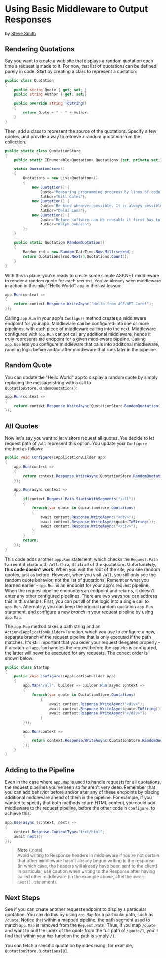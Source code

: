 # Using Basic Middleware to Output Responses
by [Steve Smith](http://deviq.com/me/steve-smith)

## Rendering Quotations

Say you want to create a web site that displays a random quotation each time a request is made to it. For now, that list of quotations can be defined purely in code. Start by creating a class to represent a quotation:

```c#
public class Quotation
{
    public string Quote { get; set; }
    public string Author { get; set;}

    public override string ToString()
    {
        return Quote + " - " + Author;
    }
}
```

Then, add a class to represent the source of the quotations. Specify a few quotes, and provide a way to retrieve a random quotation from the collection.

```c#
public static class QuotationStore
{
    public static IEnumerable<Quotation> Quotations {get; private set;}

    static QuotationStore()
    {
        Quotations = new List<Quotation>()
        {
            new Quotation() { 
                Quote="Measuring programming progress by lines of code is like measuring aircraft building progress by weight.", 
                Author="Bill Gates"},
            new Quotation() { 
                Quote="Be kind whenever possible. It is always possible.", 
                Author="Dalai Lama"},
            new Quotation() { 
                Quote="Before software can be reusable it first has to be usable.", 
                Author="Ralph Johnson"}
        };
    }
    
    public static Quotation RandomQuotation()
    {
        Random rnd = new Random(DateTime.Now.Millisecond);
        return Quotations[rnd.Next(0,Quotations.Count)];
    }
}
```

With this in place, you're ready to create some simple ASP.NET middleware to render a random quote for each request. You've already seen middleware in action in the initial "Hello World" app in the last lesson:

```c#
app.Run(context =>
{
    return context.Response.WriteAsync("Hello from ASP.NET Core!");
});
```

Calling ``app.Run`` in your app's ``Configure`` method creates a middleware endpoint for your app. Middleware can be configured into one or more pipelines, with each piece of middleware calling into the next. Middleware configured with ``app.Run`` cannot call any additional middleware, hence it truly represents the endpoint for a given middleware pipeline. Calling ``app.Use`` lets you configure middleware that calls into additional middleware, running logic before and/or after middleware that runs later in the pipeline.

## Random Quote

You can update the "Hello World" app to display a random quote by simply replacing the message string with a call to ``QuotationStore.RandomQuotation()``:

```c#
app.Run(context =>
{
    return context.Response.WriteAsync(QuotationStore.RandomQuotation().ToString());
});
```

## All Quotes

Now let's say you want to let visitors request all quotes. You decide to let request path of ``/all`` represent this option. You update your ``Configure`` method as follows:

```c#
public void Configure(IApplicationBuilder app)
{
    app.Run(context =>
    {
        return context.Response.WriteAsync(QuotationStore.RandomQuotation().ToString());
    });

    app.Run(async context =>
    {
        if(context.Request.Path.StartsWithSegments("/all"))
        {
            foreach(var quote in QuotationStore.Quotations)
            {
                await context.Response.WriteAsync("<div>");
                await context.Response.WriteAsync(quote.ToString());
                await context.Response.WriteAsync("</div>");
            }
        }
        return;
    });
}
```

This code adds another ``app.Run`` statement, which checks the ``Request.Path`` to see if it starts with ``/all``. If so, it lists all of the quotations. Unfortunately, **this code doesn't work**. When you visit the root of the site, you see random quotes, just as before. However, when you visit ``/all``, you still only see the random quote behavior, not the list of quotations. Remember what you learned earlier - ``app.Run`` is an endpoint for your app's request pipeline. When the request pipeline encounters an endpoint and returns, it doesn't enter any other configured pipelines. There are two ways you can address this in this sample. First, you can put all of the logic into a single call to ``app.Run``. Alternately, you can keep the original random quotation ``app.Run`` statement, and configure a new *branch* in your request pipeline by using ``app.Map``.

The ``app.Map`` method takes a path string and an ``Action<IApplicationBuilder>`` function, which you use to configure a new, separate branch of the request pipeline that is only executed if the path matches. It's still important that you order your request delegates properly - if a catch-all ``app.Run`` handles the request before the ``app.Map`` is configured, the latter will never be executed for any requests. The correct order is shown below:

```c#
public class Startup
{
    public void Configure(IApplicationBuilder app)
    {
        app.Map("/all", builder => builder.Run(async context =>
        {
            foreach(var quote in QuotationStore.Quotations)
                {
                    await context.Response.WriteAsync("<div>");
                    await context.Response.WriteAsync(quote.ToString());
                    await context.Response.WriteAsync("</div>");
                }
        }));

        app.Run(context =>
        {
            return context.Response.WriteAsync(QuotationStore.RandomQuotation().ToString());
        });
    }
}
```

## Adding to the Pipeline

Even in the case where ``app.Map`` is used to handle requests for all quotations, the request pipelines you've seen so far aren't very deep. Remember that you can add behavior before and/or after any of these endpoints by placing additional middleware ahead of them in the pipeline. For example, if you wanted to specify that both methods return HTML content, you could add middleware to the request pipeline, before the other code in ``Configure``, to achieve this:

```c#
app.Use(async (context, next) => 
{   
    context.Response.ContentType="text/html";
    await next();
});
```

> **Note** {.note}    
> Avoid writing to Response headers in middleware if you're not certain that other middleware hasn't already begun writing to the response (in which case, the headers will already have been sent to the client). In particular, use caution when writing to the Response after having called other middleware (in the example above, aftet the ``await next();`` statement).

## Next Steps

See if you can create another request endpoint to display a particular quotation. You can do this by using ``app.Map`` for a particular path, such as ``/quote``. Notice that within a mapped pipeline, the path segment used to match ``app.Map`` is removed from the ``Request.Path``. Thus, if you map ``/quote`` and want to pull the index of the quote from the full path of ``/quote/1``, you'll find that within your ``Map`` function the path is simply ``/1``.

You can fetch a specific quotation by index using, for example, ``QuotationStore.Quotations[0]``.